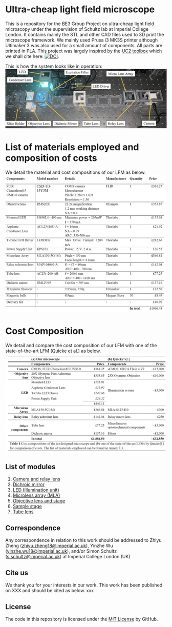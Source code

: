 # Ultra-cheap light field microscope
This is a repository for the BE3 Group Project on ultra-cheap light field microscopy under the supervision of Schultz lab at Imperial College London. It contains mainly the STL and other CAD files used to 3D print the microscope framework. We mainly used Prusa i3 MK3S printer although Ultimaker 3 was also used for a small amount of components. All parts are printed in PLA. This project was largely inspired by the  [UC2 toolbox](https://github.com/openUC2/UC2-GIT) which we shall cite here: [![DOI](https://zenodo.org/badge/DOI/10.5281/zenodo.4041339.svg)](https://doi.org/10.5281/zenodo.4041339).

This is how the system looks like in operation:
![alt text](https://github.com/schultzlab/ultra-cheap-light-field-microscope/blob/main/Photos%20of%20LFM/Full%20LFM%20horizontal.jpg "Full LFM")

# List of materials employed and composition of costs
We detail the material and cost compositions of our LFM as below.
![alt text](https://github.com/schultzlab/ultra-cheap-light-field-microscope/blob/main/Appendix/table7.3.JPG "Table_7.3")

# Cost Composition
We detail and compare the cost composition of our LFM with one of the state-of-the-art LFM (Quicke et al.) as below.
![alt text](https://github.com/schultzlab/ultra-cheap-light-field-microscope/blob/main/Appendix/table_1.JPG "Table_1")

## List of modules
1. [Camera and relay lens](https://github.com/schultzlab/ultra-cheap-light-field-microscope/tree/main/Camera%20and%20relay%20lens)
2. [Dichroic mirror](https://github.com/schultzlab/ultra-cheap-light-field-microscope/tree/main/Dichroic%20mirror)
3. [LED (Illumination unit)](https://github.com/schultzlab/ultra-cheap-light-field-microscope/tree/main/LED)
4. [Microlens array (MLA)](https://github.com/schultzlab/ultra-cheap-light-field-microscope/tree/main/MLA)
5. [Objective lens and stage](https://github.com/schultzlab/ultra-cheap-light-field-microscope/tree/main/Objective%20lens)
6. [Sample stage](https://github.com/schultzlab/ultra-cheap-light-field-microscope/tree/main/Sample%20stage)
7. [Tube lens](https://github.com/schultzlab/ultra-cheap-light-field-microscope/tree/main/Tube%20lens)

## Correspondence
Any correspondence in relation to this work should be addressed to Zhiyu Zheng (zhiyu.zheng18@imperial.ac.uk), Yinzhe Wu (yinzhe.wu18@imperial.ac.uk), and/or Simon Schultz (s.schultz@imperial.ac.uk) at Imperial College London (UK)

## Cite us
We thank you for your interests in our work. This work has been published on XXX and should be cited as below.
xxx

## License
The code in this repository is licensed under the [MIT License](https://github.com/schultzlab/ultra-cheap-light-field-microscope/blob/main/LICENSE) by GitHub.
